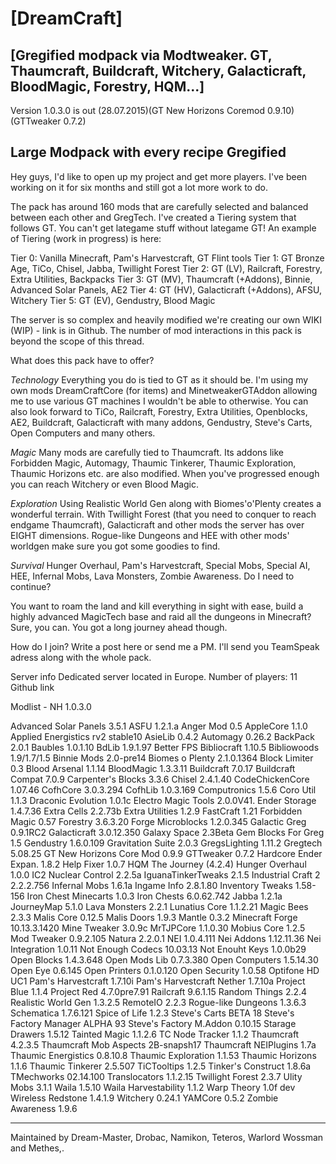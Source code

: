 [DreamCraft]
=

[Gregified modpack via Modtweaker. GT, Thaumcraft, Buildcraft, Witchery, Galacticraft, BloodMagic, Forestry, HQM...]
-


Version 1.0.3.0 is out (28.07.2015)(GT New Horizons Coremod 0.9.10) (GTTweaker 0.7.2)


Large Modpack with every recipe Gregified
-

Hey guys, I'd like to open up my project and get more players.
I've been working on it for six months and still got a lot more work to do.

The pack has around 160 mods that are carefully selected and balanced between each other and GregTech. I've created a Tiering system that follows GT. You can't get lategame stuff without lategame GT!
An example of Tiering (work in progress) is here:

Tier 0: Vanilla Minecraft, Pam's Harvestcraft, GT Flint tools
Tier 1: GT Bronze Age, TiCo, Chisel, Jabba, Twillight Forest
Tier 2: GT (LV), Railcraft, Forestry, Extra Utilities, Backpacks
Tier 3: GT (MV), Thaumcraft (+Addons), Binnie, Advanced Solar Panels, AE2
Tier 4: GT (HV), Galacticraft (+Addons), AFSU, Witchery
Tier 5: GT (EV), Gendustry, Blood Magic

The server is so complex and heavily modified we're creating our own WIKI (WIP) - link is in Github.
The number of mod interactions in this pack is beyond the scope of this thread.


What does this pack have to offer?

*Technology*
Everything you do is tied to GT as it should be. I'm using my own mods DreamCraftCore (for items) and MinetweakerGTAddon allowing me to use various GT machines I wouldn't be able to otherwise.
You can also look forward to TiCo, Railcraft, Forestry, Extra Utilities, Openblocks, AE2, Buildcraft, Galacticraft with many addons, Gendustry, Steve's Carts, Open Computers and many others.

*Magic*
Many mods are carefully tied to Thaumcraft. Its addons like Forbidden Magic, Automagy, Thaumic Tinkerer, Thaumic Exploration, Thaumic Horizons etc. are also modified.
When you've progressed enough you can reach Witchery or even Blood Magic.

*Exploration*
Using Realistic World Gen along with Biomes'o'Plenty creates a wonderful terrain. With Twillight Forest (that you need to conquer to reach endgame Thaumcraft), Galacticraft and other mods the server has over EIGHT dimensions.
Rogue-like Dungeons and HEE with other mods' worldgen make sure you got some goodies to find.

*Survival*
Hunger Overhaul, Pam's Harvestcraft, Special Mobs, Special AI, HEE, Infernal Mobs, Lava Monsters, Zombie Awareness. Do I need to continue?

You want to roam the land and kill everything in sight with ease, build a highly advanced MagicTech base and raid all the dungeons in Minecraft? Sure, you can. You got a long journey ahead though.


How do I join?
Write a post here or send me a PM.
I'll send you TeamSpeak adress along with the whole pack.


Server info
Dedicated server located in Europe.
Number of players: 11
Github link


Modlist - NH 1.0.3.0

Advanced Solar Panels 3.5.1
ASFU 1.2.1.a
Anger Mod 0.5
AppleCore 1.1.0
Applied Energistics rv2 stable10
AsieLib 0.4.2
Automagy 0.26.2
BackPack 2.0.1
Baubles 1.0.1.10
BdLib 1.9.1.97
Better FPS
Bibliocraft 1.10.5
Bibliowoods 1.9/1.7/1.5
Binnie Mods 2.0-pre14
Biomes o Plenty 2.1.0.1364
Block Limiter 0.3
Blood Arsenal 1.1.14
BloodMagic 1.3.3.11
Buildcraft 7.0.17
Buildcraft Compat 7.0.9
Carpenter's Blocks 3.3.6
Chisel 2.4.1.40
CodeChickenCore 1.07.46
CofhCore 3.0.3.294
CofhLib 1.0.3.169
Computronics 1.5.6
Coro Util 1.1.3
Draconic Evolution 1.0.1c
Electro Magic Tools 2.0.0V41.
Ender Storage 1.4.7.36
Extra Cells 2.2.73b
Extra Utilities 1.2.9
FastCraft 1.21
Forbidden Magic 0.57
Forestry 3.6.3.20
Forge Microblocks 1.2.0.345
Galactic Greg 0.9.1RC2
Galacticraft 3.0.12.350
Galaxy Space 2.3Beta
Gem Blocks For Greg 1.5
Gendustry 1.6.0.109
Gravitation Suite 2.0.3
GregsLighting 1.11.2
Gregtech 5.08.25
GT New Horizons Core Mod 0.9.9
GTTweaker 0.7.2
Hardcore Ender Expan. 1.8.2
Help Fixer 1.0.7
HQM The Journey (4.2.4) Hunger Overhaul 1.0.0
IC2 Nuclear Control 2.2.5a
IguanaTinkerTweaks 2.1.5
Industrial Craft 2 2.2.2.756
Infernal Mobs 1.6.1a
Ingame Info 2.8.1.80
Inventory Tweaks 1.58-156
Iron Chest Minecarts 1.0.3
Iron Chests 6.0.62.742
Jabba 1.2.1a
JourneyMap 5.1.0
Lava Monsters 2.2.1
Lunatius Core 1.1.2.21
Magic Bees 2.3.3
Malis Core 0.12.5
Malis Doors 1.9.3
Mantle 0.3.2
Minecraft Forge 10.13.3.1420
Mine Tweaker 3.0.9c
MrTJPCore 1.1.0.30
Mobius Core 1.2.5
Mod Tweaker 0.9.2.105
Natura 2.2.0.1
NEI 1.0.4.111
Nei Addons 1.12.11.36
Nei Integration 1.0.11
Not Enough Codecs 10.03.13
Not Enouht Keys 1.0.0b29
Open Blocks 1.4.3.648
Open Mods Lib 0.7.3.380
Open Computers 1.5.14.30
Open Eye 0.6.145
Open Printers 0.1.0.120
Open Security 1.0.58
Optifone HD UC1
Pam's Harvestcraft 1.7.10i
Pam's Harvestcraft Nether 1.7.10a
Project Blue 1.1.4
Project Red 4.7.0pre7.91
Railcraft 9.6.1.15
Random Things 2.2.4
Realistic World Gen 1.3.2.5
RemoteIO 2.2.3
Rogue-like Dungeons 1.3.6.3
Schematica 1.7.6.121
Spice of Life 1.2.3
Steve's Carts BETA 18
Steve's Factory Manager ALPHA 93
Steve's Factory M.Addon 0.10.15
Starage Drawers 1.5.12
Tainted Magic 1.1.2.6
TC Node Tracker 1.1.2
Thaumcraft 4.2.3.5
Thaumcraft Mob Aspects 2B-snapsh17
Thaumcraft NEIPlugins 1.7a
Thaumic Energistics 0.8.10.8
Thaumic Exploration 1.1.53
Thaumic Horizons 1.1.6
Thaumic Tinkerer 2.5.507
TiCTooltips 1.2.5
Tinker's Construct 1.8.6a
TMechworks 02.14.100
Translocators 1.1.2.15
Twillight Forest 2.3.7
Ulity Mobs 3.1.1
Waila 1.5.10
Waila Harvestability 1.1.2
Warp Theory 1.0f dev
Wireless Redstone 1.4.1.9
Witchery 0.24.1
YAMCore 0.5.2
Zombie Awareness 1.9.6

---

Maintained by Dream-Master, Drobac, Namikon, Teteros, Warlord Wossman  and Methes,.
